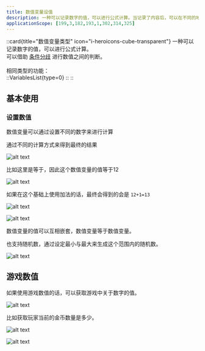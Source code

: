 ```yaml
---
title: 数值变量设值
description: 一种可以记录数字的值，可以进行公式计算。当记录了内容后，可以在不同的地方进行调用。
applicationScope: [199,3,182,193,1,302,314,325]
---
```


::card{title="数值变量类型" icon="i-heroicons-cube-transparent"}
一种可以记录数字的值，可以进行公式计算。<br>
可以借助 [条件分歧](../logic/conditionalbranch) 进行数值之间的判断。<br><br>
相同类型的功能：<br>
  ::VariablesList{type=0}
  ::
::

## 基本使用

### 设置数值

数值变量可以通过设置不同的数字来进行计算

通过不同的计算方式来得到最终的结果

![alt text](https://cdn.gcw.wiki/gcw/image/zh_hans/commands/gameprogress/numbervariables/image.png)

比如这里是等于，因此这个数值变量的值等于12

![alt text](https://cdn.gcw.wiki/gcw/image/zh_hans/commands/gameprogress/numbervariables/image-1.png)

如果在这个基础上使用加法的话，最终会得到的会是 `12+1=13`

![alt text](https://cdn.gcw.wiki/gcw/image/zh_hans/commands/gameprogress/numbervariables/image-2.png)

![alt text](https://cdn.gcw.wiki/gcw/image/zh_hans/commands/gameprogress/numbervariables/image-3.png)

数值变量的值可以互相嵌套，数值变量等于数值变量。

也支持随机数，通过设定最小与最大来生成这个范围内的随机数。

![alt text](https://cdn.gcw.wiki/gcw/image/zh_hans/commands/gameprogress/numbervariables/image-4.png)

## 游戏数值

如果使用游戏数值的话，可以获取游戏中关于数字的值。

![alt text](https://cdn.gcw.wiki/gcw/image/zh_hans/commands/gameprogress/numbervariables/image-5.png)

比如获取玩家当前的金币数量是多少。

![alt text](https://cdn.gcw.wiki/gcw/image/zh_hans/commands/gameprogress/numbervariables/image-6.png)

![alt text](https://cdn.gcw.wiki/gcw/image/zh_hans/commands/gameprogress/numbervariables/image-7.png)
